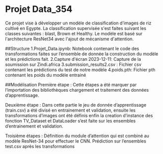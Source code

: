 # Projet Data_354

Ce projet vise à développer un modèle de classification d'images de riz cultivé en Egypte. La classification supervisée s'est faites suivant les classes suivantes : blast, Brown et Healthy. Le modèle est basé sur l'architecture ResNet34 avec l'ajout de mécanisme d'attention.

##Structure 
1.Projet_Data.ipynb: Notebook contenant le code des transformations faites sur l’ensemble de donnée la construction du modèle et les prédictions fait.
2.Capture d'écran 2023-12-11: Capture de la soumission sur Zindi.africa 
3.submission_results2.csv : Fichier csv contenant les prédictions du test de notre modèle 
4.poids.pth: Fichier pth contenant les poids du modèle entrainé

##Modélisation
Première étape : Cette étapes a été marquer par l’importation des bibliothèques chargement et traitement des données d’apprentissage.

Deuxième étape : Dans cette partie le jeu de donnée d’apprentissage (train.csv)  a été divisé en entrainement et validation, ensuite les transformations d’images ont été définis enfin la creation d’instance des fonction TV_Dataset et DataLoader s’est faite sur les ensembles d’entrainement et validation.

Troisième étapes : Définition du module d’attention qui est combiné au modèle ResNet-34 pour effectuer le CNN. Prédiction sur l’ensembles test.csv après les transformations


